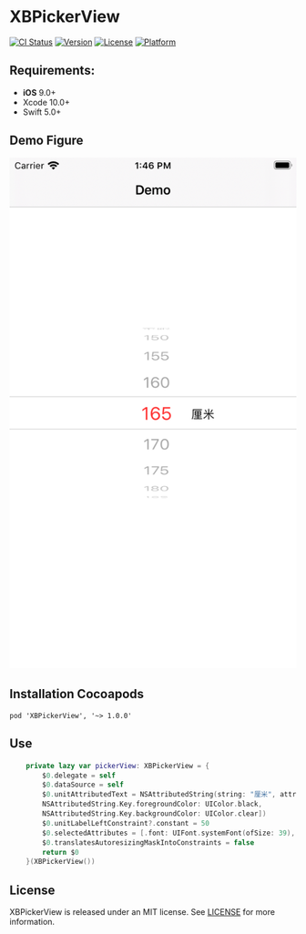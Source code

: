 # XBPickerView

[![CI Status](https://img.shields.io/travis/LiuSky/XBPickerView.svg?style=flat)](https://travis-ci.org/LiuSky/XBPickerView)
[![Version](https://img.shields.io/cocoapods/v/XBPickerView.svg?style=flat)](https://cocoapods.org/pods/XBPickerView)
[![License](https://img.shields.io/cocoapods/l/XBPickerView.svg?style=flat)](https://cocoapods.org/pods/XBPickerView)
[![Platform](https://img.shields.io/cocoapods/p/XBPickerView.svg?style=flat)](https://cocoapods.org/pods/XBPickerView)

## Requirements:
- **iOS** 9.0+
- Xcode 10.0+
- Swift 5.0+

## Demo Figure
<p align="center">
<img src="https://github.com/LiuSky/XBPickerView/blob/master/demo.png?raw=true" title="演示图">
</p>


## Installation Cocoapods
<pre><code class="ruby language-ruby">pod 'XBPickerView', '~> 1.0.0'</code></pre>

## Use

```swift
    private lazy var pickerView: XBPickerView = {
        $0.delegate = self
        $0.dataSource = self
        $0.unitAttributedText = NSAttributedString(string: "厘米", attributes: [NSAttributedString.Key.font : UIFont.systemFont(ofSize: 15),
        NSAttributedString.Key.foregroundColor: UIColor.black,
        NSAttributedString.Key.backgroundColor: UIColor.clear])
        $0.unitLabelLeftConstraint?.constant = 50
        $0.selectedAttributes = [.font: UIFont.systemFont(ofSize: 39), .foregroundColor: UIColor.red]
        $0.translatesAutoresizingMaskIntoConstraints = false
        return $0
    }(XBPickerView())
```


## License
XBPickerView is released under an MIT license. See [LICENSE](LICENSE) for more information.

